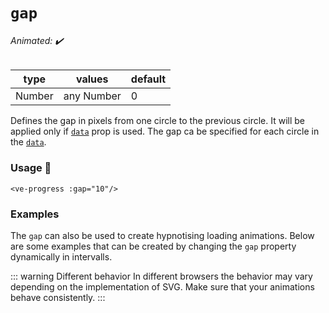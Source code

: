 # `gap`

###### Animated: ✔️

| type   | values     | default |
|--------|------------|---------|
| Number | any Number | 0       |

Defines the gap in pixels from one circle to the previous circle. It will be applied only if [`data`](data.md) prop is used.
The gap ca be specified for each circle in the [`data`](data.md).

### Usage 📜

```vue
<ve-progress :gap="10"/>
```

### Examples

<gap class="mb-16">
<template #code="{ progress, gap }">
<CodeGroup>
<CodeGroupItem >

```vue:no-v-pre
<template>
  <ve-progress 
    :progress="{{ progress }}" 
    :gap="{{ gap }}"
    :data="[
      {
        color: 'blue',
        thickness: 1
      },
      {
        color: 'red',
        thickness: 3
      },
      {
        color: 'green',
        thickness: 5
      },
      {
        color: 'yellow',
        thickness: 7
      }
    ]"
  />
</template>
```

</CodeGroupItem>
</CodeGroup>
</template>
</gap>

The `gap` can also be used to create hypnotising loading animations. Below are some examples that can be created by changing the
`gap` property dynamically in intervalls.

::: warning Different behavior
In different browsers the behavior may vary depending on the implementation of SVG. Make sure that your animations behave consistently.
:::

<gap-animation>
</gap-animation>
